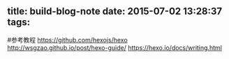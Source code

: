 title: build-blog-note
date: 2015-07-02 13:28:37
tags:
---

#参考教程
https://github.com/hexojs/hexo
http://wsgzao.github.io/post/hexo-guide/
https://hexo.io/docs/writing.html